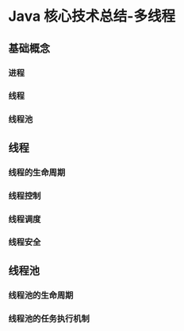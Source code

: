 # Java 核心技术总结-多线程
## 基础概念
### 进程
### 线程
### 线程池
## 线程
### 线程的生命周期
### 线程控制
### 线程调度
### 线程安全
## 线程池
### 线程池的生命周期

### 线程池的任务执行机制